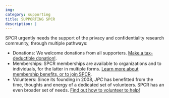 ```yaml
---
img: 
category: supporting
title: SUPPORTING SPCR
description: |
---
```



SPCR urgently needs the support of the privacy and confidentiality research community, through multiple pathways:

- Donations: We welcome donations from all supporters. [Make a tax-deductible donation!](donors).
- Memberships: SPCR memberships are available to organizations and to individuals, for the latter in multiple forms. [Learn more about membership benefits, or to join SPCR](membership).
- Volunteers: Since its founding in 2008, *JPC* has benefitted from the time, thoughts and energy of a dedicated set of volunteers. SPCR has an even broader set of needs. [Find out how to volunteer to help!](volunteers)
